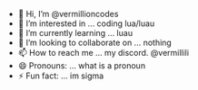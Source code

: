 - 👋 Hi, I’m @vermillioncodes
- 👀 I’m interested in ... coding lua/luau
- 🌱 I’m currently learning ... luau
- 💞️ I’m looking to collaborate on ... nothing
- 📫 How to reach me ... my discord. @vermillili
- 😄 Pronouns: ... what is a pronoun
- ⚡ Fun fact: ... im sigma

<!---
vermillioncodes/vermillioncodes is a ✨ special ✨ repository because its `README.md` (this file) appears on your GitHub profile.
You can click the Preview link to take a look at your changes.
--->
